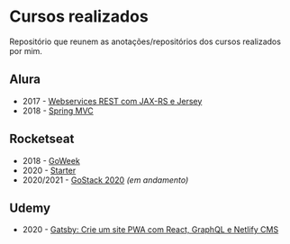 # Cursos realizados

Repositório que reunem as anotações/repositórios dos cursos realizados por mim.

## Alura

- 2017 - [Webservices REST com JAX-RS e Jersey](https://github.com/felipebbarbosa/curso_alura_webservices-rest-com-jaxrs-e-jersey)
- 2018 - [Spring MVC](https://github.com/felipebbarbosa/curso_alura_spring-mvc)

## Rocketseat

- 2018 - [GoWeek](https://github.com/felipebbarbosa/curso-rocketseat_goweek-2018)
- 2020 - [Starter](./rocketseat/starter.md)
- 2020/2021 - [GoStack 2020](./rocketseat/gostack-2020.md) *(em andamento)*

## Udemy

- 2020 - [Gatsby: Crie um site PWA com React, GraphQL e Netlify CMS](https://github.com/felipebbarbosa/curso_udemy_gatsby)